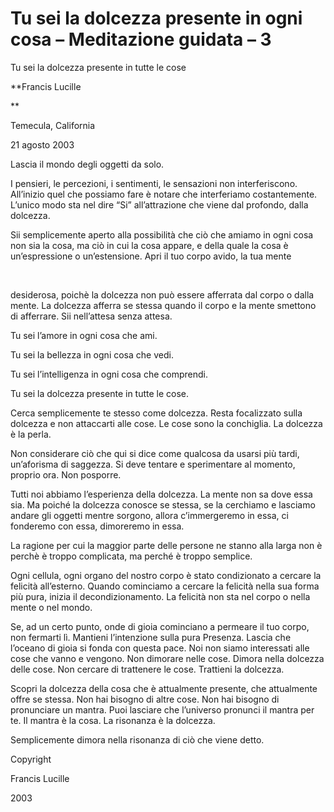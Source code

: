 # Tu sei la dolcezza presente in ogni cosa – Meditazione guidata – 3

Tu sei la dolcezza presente in tutte le cose

**Francis Lucille

**

Temecula, California

21 agosto 2003

Lascia il mondo degli oggetti da solo.

I pensieri, le percezioni, i sentimenti, le sensazioni non interferiscono. All’inizio quel che possiamo fare è notare che interferiamo costantemente. L’unico modo sta nel dire “Si” all’attrazione che viene dal profondo, dalla dolcezza.

Sii semplicemente aperto alla possibilità che ciò che amiamo in ogni cosa non sia la cosa, ma ciò in cui la cosa appare, e della quale la cosa è un’espressione o un’estensione. Apri il tuo corpo avido, la tua mente

  

desiderosa, poichè la dolcezza non può essere afferrata dal corpo o dalla mente. La dolcezza afferra se stessa quando il corpo e la mente smettono di afferrare. Sii nell’attesa senza attesa.

Tu sei l’amore in ogni cosa che ami.

Tu sei la bellezza in ogni cosa che vedi.

Tu sei l’intelligenza in ogni cosa che comprendi.

Tu sei la dolcezza presente in tutte le cose.

Cerca semplicemente te stesso come dolcezza. Resta focalizzato sulla dolcezza e non attaccarti alle cose. Le cose sono la conchiglia. La dolcezza è la perla.

Non considerare ciò che qui si dice come qualcosa da usarsi più tardi, un’aforisma di saggezza. Si deve tentare e sperimentare al momento, proprio ora. Non posporre.

Tutti noi abbiamo l’esperienza della dolcezza. La mente non sa dove essa sia. Ma poiché la dolcezza conosce se stessa, se la cerchiamo e lasciamo andare gli oggetti mentre sorgono, allora c’immergeremo in essa, ci fonderemo con essa, dimoreremo in essa.

La ragione per cui la maggior parte delle persone ne stanno alla larga non è perchè è troppo complicata, ma perché è troppo semplice.

Ogni cellula, ogni organo del nostro corpo è stato condizionato a cercare la felicità all’esterno. Quando cominciamo a cercare la felicità nella sua forma più pura, inizia il decondizionamento. La felicità non sta nel corpo o nella mente o nel mondo.

Se, ad un certo punto, onde di gioia cominciano a permeare il tuo corpo, non fermarti lì. Mantieni l’intenzione sulla pura Presenza. Lascia che l’oceano di gioia si fonda con questa pace. Noi non siamo interessati alle cose che vanno e vengono. Non dimorare nelle cose. Dimora nella dolcezza delle cose. Non cercare di trattenere le cose. Trattieni la dolcezza.

Scopri la dolcezza della cosa che è attualmente presente, che attualmente offre se stessa. Non hai bisogno di altre cose. Non hai bisogno di pronunciare un mantra. Puoi lasciare che l’universo pronunci il mantra per te. Il mantra è la cosa. La risonanza è la dolcezza.

Semplicemente dimora nella risonanza di ciò che viene detto.

Copyright

Francis Lucille

2003

